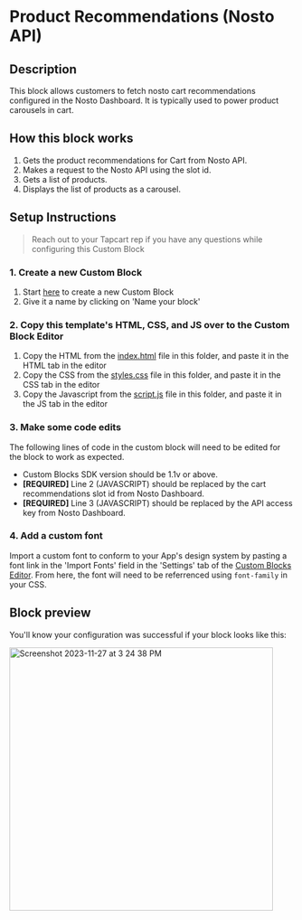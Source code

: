 # Product Recommendations (Nosto API)

## Description
This block allows customers to fetch nosto cart recommendations configured in the Nosto Dashboard. It is typically used to power product carousels in cart.

## How this block works
1. Gets the product recommendations for Cart from Nosto API.
2. Makes a request to the Nosto API using the slot id.
3. Gets a list of products.
4. Displays the list of products as a carousel.

## Setup Instructions
> Reach out to your Tapcart rep if you have any questions while configuring this Custom Block

### 1. Create a new Custom Block
1. Start [here](https://app.tapcart.com/custom-blocks) to create a new Custom Block
2. Give it a name by clicking on 'Name your block'


### 2. Copy this template's HTML, CSS, and JS over to the Custom Block Editor
1. Copy the HTML from the [index.html](#) file in this folder, and paste it in the HTML tab in the editor
2. Copy the CSS from the [styles.css](#) file in this folder, and paste it in the CSS tab in the editor
3. Copy the Javascript from the [script.js](#) file in this folder, and paste it in the JS tab in the editor


### 3. Make some code edits
The following lines of code in the custom block will need to be edited for the block to work as expected. 
- Custom Blocks SDK version should be 1.1v or above.
- **[REQUIRED]** Line 2 (JAVASCRIPT) should be replaced by the cart recommendations slot id from Nosto Dashboard.
- **[REQUIRED]** Line 3 (JAVASCRIPT) should be replaced by the API access key from Nosto Dashboard.

### 4. Add a custom font
Import a custom font to conform to your App's design system by pasting a font link in the 'Import Fonts' field in the 'Settings' tab of the [Custom Blocks Editor](https://app.tapcart.com/custom-blocks). From here, the font will need to be referrenced using `font-family` in your CSS.


## Block preview
You'll know your configuration was successful if your block looks like this:

<img width="466" alt="Screenshot 2023-11-27 at 3 24 38 PM" src="https://github.com/Tapcart-Templates/custom-block-templates/assets/17016704/41be72fc-cea0-4369-94bf-2d4a34f66f05">

